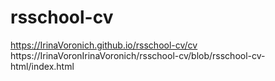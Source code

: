 # rsschool-cv
https://IrinaVoronich.github.io/rsschool-cv/cv
https://IrinaVoronIrinaVoronich/rsschool-cv/blob/rsschool-cv-html/index.html